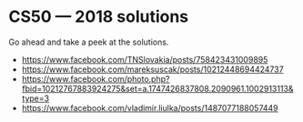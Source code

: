 CS50 — 2018 solutions
=====================

Go ahead and take a peek at the solutions.

- https://www.facebook.com/TNSlovakia/posts/758423431009895
- https://www.facebook.com/mareksuscak/posts/10212448694424737
- https://www.facebook.com/photo.php?fbid=10212767883924275&set=a.1747426837808.2090961.1002913113&type=3
- https://www.facebook.com/vladimir.liulka/posts/1487077188057449
